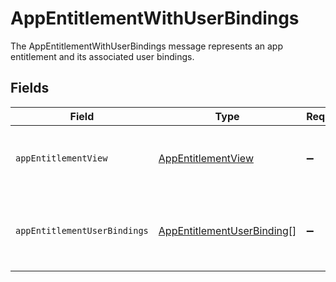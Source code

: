 # AppEntitlementWithUserBindings

The AppEntitlementWithUserBindings message represents an app entitlement and its associated user bindings.


## Fields

| Field                                                                                                                                       | Type                                                                                                                                        | Required                                                                                                                                    | Description                                                                                                                                 |
| ------------------------------------------------------------------------------------------------------------------------------------------- | ------------------------------------------------------------------------------------------------------------------------------------------- | ------------------------------------------------------------------------------------------------------------------------------------------- | ------------------------------------------------------------------------------------------------------------------------------------------- |
| `appEntitlementView`                                                                                                                        | [AppEntitlementView](../../models/shared/appentitlementview.md)                                                                             | :heavy_minus_sign:                                                                                                                          | The app entitlement view contains the serialized app entitlement and paths to objects referenced by the app entitlement.                    |
| `appEntitlementUserBindings`                                                                                                                | [AppEntitlementUserBinding](../../models/shared/appentitlementuserbinding.md)[]                                                             | :heavy_minus_sign:                                                                                                                          | An array of AppEntitlementUserBinding objects which represent the relationships that give app users access to the specific app entitlement. |